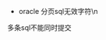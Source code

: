 <!--
 * @Author: wjn
 * @Date: 2020-09-30 18:47:23
 * @LastEditors: wjn
 * @LastEditTime: 2020-09-30 19:02:02
-->
* oracle 分页sql无效字符\n

多条sql不能同时提交